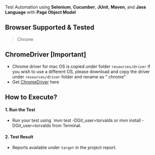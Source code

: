Test Automation using **Selenium**, **Cucumber**, **JUnit**, **Maven**, and **Java Language** with **Page Object Model**

## Browser Supported & Tested

> Chrome

## ChromeDriver [Important]

* Chrome driver for mac OS is copied under folder `resources/driver`
  if you wish to use a different OS, please download and copy the driver under `resources/driver` folder and rename as "
  chrome"
* Get [ChromeDriver](https://sites.google.com/chromium.org/driver/) here

## How to Execute?

#### 1. Run the Test

* Run your test using `mvn test -DGit_user=torvalds or mvn install -DGit_user=torvalds from Terminal.

#### 2. Test Result

* Reports available under `target` in the project report.
